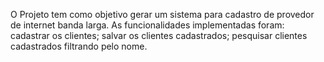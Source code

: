 O Projeto tem como objetivo gerar um sistema para cadastro de provedor de internet banda larga. As funcionalidades implementadas foram: cadastrar os clientes; salvar os clientes cadastrados; pesquisar clientes cadastrados filtrando pelo nome. 
